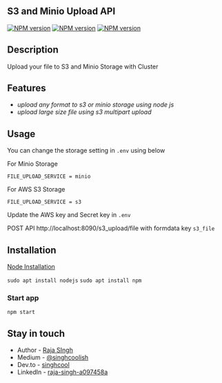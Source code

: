 ## S3 and Minio Upload API

[![NPM version](https://badge.fury.io/js/multer.svg)](https://badge.fury.io/js/multer) [![NPM version](https://badge.fury.io/js/s3-upload-stream.svg)](https://badge.fury.io/js/s3-upload-stream) [![NPM version](https://badge.fury.io/js/aws-sdk.svg)](https://badge.fury.io/js/aws-sdk) 

## Description

Upload your file to S3 and Minio Storage with Cluster

## Features
- *upload any format to s3 or minio storage using node js*
- *upload large size file using s3 multipart upload*

## Usage

You can change the storage setting in `.env` using below

For Minio Storage

```FILE_UPLOAD_SERVICE = minio```

For AWS S3 Storage

```FILE_UPLOAD_SERVICE = s3```

Update the AWS key and Secret key in `.env`

POST API http://localhost:8090/s3_upload/file with formdata key `s3_file`

## Installation

[Node Installation](https://nodejs.org/)

`sudo apt install nodejs`
`sudo apt install npm`

### Start app
`npm start`

## Stay in touch

* Author - [Raja SIngh](https://www.linkedin.com/in/raja-singh-a097458a/)
* Medium - [@singhcoolish](https://medium.com/@singhcoolish)
* Dev.to - [singhcool](https://dev.to/singhcool)
* LinkedIn - [raja-singh-a097458a](https://www.linkedin.com/in/raja-singh-a097458a/)
